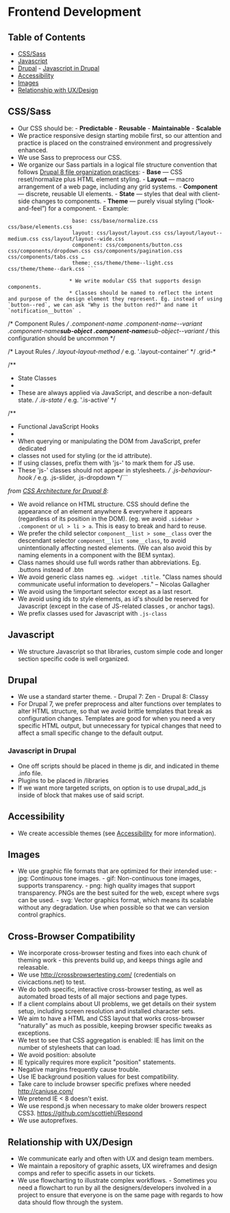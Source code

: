 # Frontend Development

## Table of Contents

* [CSS/Sass](#css-sass)
* [Javascript](#javascript)
* [Drupal](#drupal)
    \- [Javascript in Drupal](#javascript-drupal)
* [Accessibility](#accessibility)
* [Images](#images)
* [Relationship with UX/Design](#ux-design)

## <a name="css-sass"></a>CSS/Sass

* Our CSS should be:
    \- **Predictable**
    \- **Reusable**
    \- **Maintainable**
    \- **Scalable**
* We practice responsive design starting mobile first, so our attention and practice is placed on the constrained environment and progressively enhanced.
* We use Sass to preprocess our CSS.
* We organize our Sass partials in a logical file structure convention that follows [Drupal 8 file organization practices](https://www.drupal.org/node/1887922):
    \- **Base** — CSS reset/normalize plus HTML element styling.
    \- **Layout** — macro arrangement of a web page, including any grid systems.
    \- **Component** — discrete, reusable UI elements.
    \- **State** — styles that deal with client-side changes to components.
    \- **Theme** — purely visual styling (“look-and-feel”) for a component.
    \- Example:

````css:
                     base: css/base/normalize.css css/base/elements.css
                     layout: css/layout/layout.css css/layout/layout--medium.css css/layout/layout--wide.css
                     component: css/components/button.css css/components/dropdown.css css/components/pagination.css css/components/tabs.css …
                     theme: css/theme/theme--light.css css/theme/theme--dark.css ```

                    * We write modular CSS that supports design components.
                    * Classes should be named to reflect the intent and purpose of the design element they represent. Eg. instead of using `button--red`, we can ask "Why is the button red?" and name it `notification__button` .
````

/* Component Rules */
.component-name
.component-name--variant
.component-name**sub-object
.component-name**sub-object--variant  /* this configuration should be uncommon */

/* Layout Rules */
.layout-layout-method  /* e.g. '.layout-container' */
.grid-\*

/\*\*

* State Classes
* 
* These are always applied via JavaScript, and describe a non-default state.
   */
  .is-state  /* e.g. '.is-active' \*/

/\*\*

* Functional JavaScript Hooks
* 
* When querying or manipulating the DOM from JavaScript, prefer dedicated
* classes not used for styling (or the id attribute).
* If using classes, prefix them with 'js-' to mark them for JS use.
* These 'js-' classes should not appear in stylesheets.
   */
  .js-behaviour-hook  /* e.g. .js-slider, .js-dropdown \*/\```

*from [CSS Architecture for Drupal 8](https://www.drupal.org/docs/develop/standards/css/css-architecture-for-drupal-8)*:

* We avoid reliance on HTML structure. CSS should define the appearance of an element anywhere & everywhere it appears (regardless of its position in the DOM). (eg. we avoid `.sidebar > .component` or `ul > li > a`. This is easy to break and hard to reuse.
* We prefer the child selector `component__list > some__class` over the descendant selector `component__list some__class`, to avoid unintentionally affecting nested elements. (We can also avoid this by naming elements in a component with the BEM syntax).
* Class names should use full words rather than abbreviations. Eg. .buttons instead of .btn
* We avoid generic class names eg. `.widget .title`. "Class names should communicate useful information to developers." – Nicolas Gallagher
* We avoid using the !important selector except as a last resort.
* We avoid using ids to style elements, as id's should be reserved for Javascript (except in the case of JS-related classes , or anchor tags).
* We prefix classes used for Javascript with `.js-class`

## <a name="javascript"></a>Javascript

* We structure Javascript so that libraries, custom simple code and longer section specific code is well organized.

## <a name="drupal"></a>Drupal

* We use a standard starter theme.
    \- Drupal 7: Zen
    \- Drupal 8: Classy
* For Drupal 7, we prefer preprocess and alter functions over templates to alter HTML structure, so that we avoid brittle templates that break as configuration changes. Templates are good for when you need a very specific HTML output, but unnecessary for typical changes that need to affect a small specific change to the default output.

### <a name="javascript-drupal"></a>Javascript in Drupal

* One off scripts should be placed in theme js dir, and indicated in theme .info file.
* Plugins to be placed in /libraries
* If we want more targeted scripts, on option is to use drupal_add_js inside of block that makes use of said script.

## <a name="accessibility"></a>Accessibility

* We create accessible themes (see [Accessibility](accessibility.md) for more information).

## <a name="images"></a>Images

* We use graphic file formats that are optimized for their intended use:
    \- jpg: Continuous tone images.
    \- gif: Non-continuous tone images, supports transparency.
    \- png: high quality images that support transparency. PNGs are the best suited for the web, except where svgs can be used.
    \- svg: Vector graphics format, which means its scalable without any degradation. Use when possible so that we can version control graphics.

## <a name="cross-browser-compatibility"></a>Cross-Browser Compatibility

* We incorporate cross-browser testing and fixes into each chunk of theming work - this prevents build up, and keeps things agile and releasable.
* We use <http://crossbrowsertesting.com/> (credentials on civicactions.net) to test.
* We do both specific, interactive cross-browser testing, as well as automated broad tests of all major sections and page types.
* If a client complains about UI problems, we get details on their system setup, including screen resolution and installed character sets.
* We aim to have a HTML and CSS layout that works cross-browser "naturally" as much as possible, keeping browser specific tweaks as exceptions.
* We test to see that CSS aggregation is enabled: IE has limit on the number of stylesheets that can load.
* We avoid position: absolute
* IE typically requires more explicit "position" statements.
* Negative margins frequently cause trouble.
* Use IE background position values for best compatibility.
* Take care to include browser specific prefixes where needed <http://caniuse.com/>
* We pretend IE &lt; 8 doesn't exist.
* We use respond.js when necessary to make older browers respect CSS3. <https://github.com/scottjehl/Respond>
* We use autoprefixes.

## <a name="ux-design"></a>Relationship with UX/Design

* We communicate early and often with UX and design team members.
* We maintain a repository of graphic assets, UX wireframes and design comps and refer to specific assets in our tickets.
* We use flowcharting to illustrate complex workflows.
    \- Sometimes you need a flowchart to run by all the designers/developers involved in a project to ensure that everyone is on the same page with regards to how data should flow through the system.
